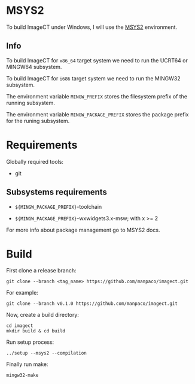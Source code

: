 # MSYS2

To build ImageCT under Windows, I will use the [MSYS2](https://www.msys2.org/#installation) environment.

## Info

To build ImageCT for ``x86_64`` target system we need to run the UCRT64 or MINGW64 subsystem.

To build ImageCT for ``i686`` target system we need to run the MINGW32 subsystem.

The environment variable ``MINGW_PREFIX`` stores the filesystem prefix of the running subsystem.

The environment variable ``MINGW_PACKAGE_PREFIX`` stores the package prefix for the runing subsystem.

# Requirements

Globally required tools:

- git

## Subsystems requirements

- ``${MINGW_PACKAGE_PREFIX}``-toolchain
    
- ``${MINGW_PACKAGE_PREFIX}``-wxwidgets3.x-msw; with x >= 2

For more info about package management go to MSYS2 docs.

# Build

First clone a release branch:

    git clone --branch <tag_name> https://github.com/manpaco/imagect.git

For example:

    git clone --branch v0.1.0 https://github.com/manpaco/imagect.git

Now, create a build directory:

    cd imagect
    mkdir build & cd build

Run setup process:

    ../setup --msys2 --compilation

Finally run make:

    mingw32-make

